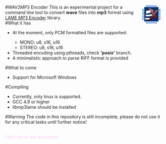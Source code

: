 <a href="http://embedonix.com"><img src="res/embedonix.jpg" width=64 height=64 align="right" /></a>
#WAV2MP3 Encoder
This is an experimental project for a command line tool to convert <b>wave</b> files into <b>mp3</b> format using <a href="http://lame.sourceforge.net" target="_blank">LAME MP3 Encoder</a> library.
<br />
#What it has
<ul>
<li>At the moment, only PCM formatted files are supported:</li>
<ul>
<li>MONO: u8, s16, u16</li>
<li>STEREO: u8, s16, u16</li>
</ul>
<li>Threaded encoding using pthreads, check <b>'posix'</b> branch.</li>
<li>A minimalistic approach to parse RIFF format is provided</li>
</ul>
#What to come
<ul>
<li>Support for Microsoft Windows</li>
</ul>
#Compiling
<ul>
<li>Currently, only linux is supported.</li>
<li>GCC 4.9 or higher</li>
<li>libmp3lame should be installed</li>
</ul>
#Warning
The code in this repository is still incomplete, please do not use it for any critical tasks until further notice!
<br /><br />
<p style="color: #FFCDFF">Feel free to ask questions!</p>